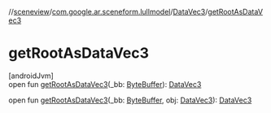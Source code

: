 //[sceneview](../../../index.md)/[com.google.ar.sceneform.lullmodel](../index.md)/[DataVec3](index.md)/[getRootAsDataVec3](get-root-as-data-vec3.md)

# getRootAsDataVec3

[androidJvm]\
open fun [getRootAsDataVec3](get-root-as-data-vec3.md)(_bb: [ByteBuffer](https://developer.android.com/reference/kotlin/java/nio/ByteBuffer.html)): [DataVec3](index.md)

open fun [getRootAsDataVec3](get-root-as-data-vec3.md)(_bb: [ByteBuffer](https://developer.android.com/reference/kotlin/java/nio/ByteBuffer.html), obj: [DataVec3](index.md)): [DataVec3](index.md)
